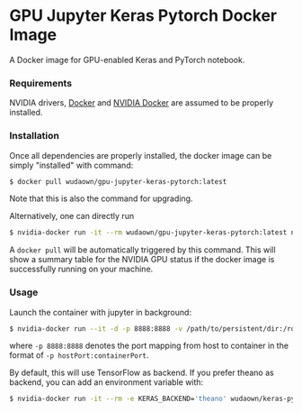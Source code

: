 # GPU Jupyter Keras Pytorch Docker Image
A Docker image for GPU-enabled Keras and PyTorch notebook.

### Requirements

NVIDIA drivers, [Docker](https://docs.docker.com/engine/installation/linux/ubuntu/) and [NVIDIA Docker](https://github.com/NVIDIA/nvidia-docker#quick-start) are assumed to be properly installed.


### Installation

Once all dependencies are properly installed, the docker image can be simply "installed" with command:

```bash
$ docker pull wudaown/gpu-jupyter-keras-pytorch:latest
```

Note that this is also the command for upgrading.

Alternatively, one can directly run

```bash
$ nvidia-docker run -it --rm wudaown/gpu-jupyter-keras-pytorch:latest nvidia-smi
```

A `docker pull` will be automatically triggered by this command. This will show a summary table for the NVIDIA GPU status if the docker image is successfully running on your machine.


### Usage

Launch the container with jupyter in background:

```bash
$ nvidia-docker run --it -d -p 8888:8888 -v /path/to/persistent/dir:/root/workspace wudaown/keras-pytorch-h5py
```

where `-p 8888:8888` denotes the port mapping from host to container in the format of `-p hostPort:containerPort`.

By default, this will use TensorFlow as backend. If you prefer theano as backend, you can add an environment variable with:

```bash
$ nvidia-docker run -it --rm -e KERAS_BACKEND='theano' wudaown/keras-pytorch-h5py bash
```

